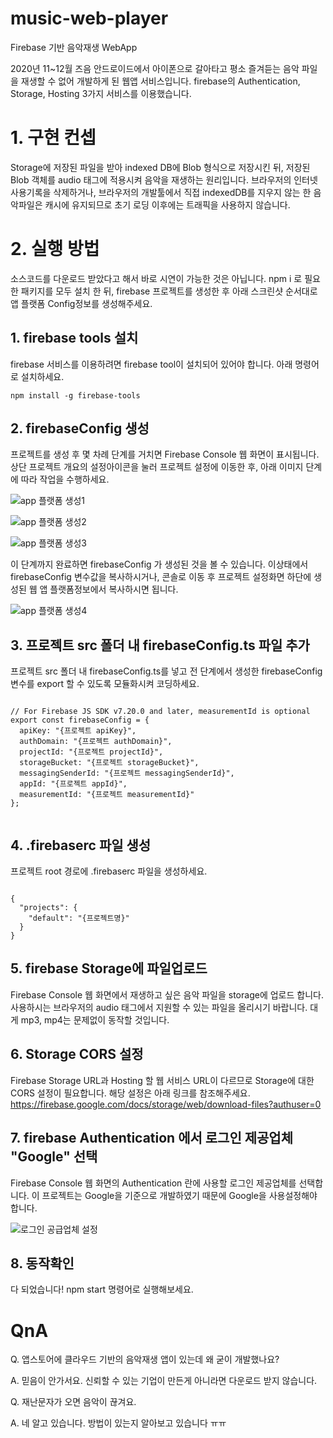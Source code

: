 # music-web-player
Firebase 기반 음악재생 WebApp

2020년 11~12월 즈음 안드로이드에서 아이폰으로 갈아타고 평소 즐겨듣는 음악 파일을 재생할 수 없어 개발하게 된 웹앱 서비스입니다. 
firebase의 Authentication, Storage, Hosting 3가지 서비스를 이용했습니다.

# 1. 구현 컨셉
Storage에 저장된 파일을 받아 indexed DB에 Blob 형식으로 저장시킨 뒤, 저장된 Blob 객체를 audio 태그에 적용시켜 음악을 재생하는 원리입니다. 브라우저의 인터넷 사용기록을 삭제하거나, 브라우저의 개발툴에서 직접 indexedDB를 지우지 않는 한 음악파일은 캐시에 유지되므로 초기 로딩 이후에는 트래픽을 사용하지 않습니다.

# 2. 실행 방법
소스코드를 다운로드 받았다고 해서 바로 시연이 가능한 것은 아닙니다. npm i 로 필요한 패키지를 모두 설치 한 뒤, firebase 프로젝트를 생성한 후 아래 스크린샷 순서대로 앱 플랫폼 Config정보를 생성해주세요.

## 1. firebase tools 설치
firebase 서비스를 이용하려면 firebase tool이 설치되어 있어야 합니다. 아래 명령어로 설치하세요.

```npm install -g firebase-tools```

## 2. firebaseConfig 생성

프로젝트를 생성 후 몇 차례 단계를 거치면 Firebase Console 웹 화면이 표시됩니다. 상단 프로젝트 개요의 설정아이콘을 눌러 프로젝트 설정에 이동한 후, 아래 이미지 단계에 따라 작업을 수행하세요.

![app 플랫폼 생성1](/docs/img/appconfig1.png)

![app 플랫폼 생성2](/docs/img/appconfig2.png)

![app 플랫폼 생성3](/docs/img/appconfig3.png)

이 단계까지 완료하면 firebaseConfig 가 생성된 것을 볼 수 있습니다. 이상태에서 firebaseConfig 변수값을 복사하시거나, 콘솔로 이동 후 프로젝트 설정화면 하단에 생성된 웹 앱 플랫폼정보에서 복사하시면 됩니다.

![app 플랫폼 생성4](/docs/img/appconfig4.png)

## 3. 프로젝트 src 폴더 내 firebaseConfig.ts 파일 추가

프로젝트 src 폴더 내 firebaseConfig.ts를 넣고 전 단계에서 생성한 firebaseConfig 변수를 export 할 수 있도록 모듈화시켜 코딩하세요.

<pre><code>
// For Firebase JS SDK v7.20.0 and later, measurementId is optional
export const firebaseConfig = {
  apiKey: "{프로젝트 apiKey}",
  authDomain: "{프로젝트 authDomain}",
  projectId: "{프로젝트 projectId}",
  storageBucket: "{프로젝트 storageBucket}",
  messagingSenderId: "{프로젝트 messagingSenderId}",
  appId: "{프로젝트 appId}",
  measurementId: "{프로젝트 measurementId}"
};

</code></pre>

## 4. .firebaserc 파일 생성
프로젝트 root 경로에 .firebaserc 파일을 생성하세요.

<pre><code>
{
  "projects": {
    "default": "{프로젝트명}"
  }
}
</code></pre>

## 5. firebase Storage에 파일업로드
Firebase Console 웹 화면에서 재생하고 싶은 음악 파일을 storage에 업로드 합니다. 사용하시는 브라우저의 audio 태그에서 지원할 수 있는 파일을 올리시기 바랍니다. 대게 mp3, mp4는 문제없이 동작할 것입니다.

## 6. Storage CORS 설정

Firebase Storage URL과 Hosting 할 웹 서비스 URL이 다르므로 Storage에 대한 CORS 설정이 필요합니다. 해당 설정은 아래 링크를 참조해주세요.
https://firebase.google.com/docs/storage/web/download-files?authuser=0

## 7. firebase Authentication 에서 로그인 제공업체 "Google" 선택
Firebase Console 웹 화면의 Authentication 란에 사용할 로그인 제공업체를 선택합니다. 이 프로젝트는 Google을 기준으로 개발하였기 때문에 Google을 사용설정해야 합니다.

![로그인 공급업체 설정](/docs/img/setauth.png)

## 8. 동작확인

다 되었습니다! npm start 명령어로 실행해보세요.

# QnA

Q. 앱스토어에 클라우드 기반의 음악재생 앱이 있는데 왜 굳이 개발했나요?

A. 믿음이 안가서요. 신뢰할 수 있는 기업이 만든게 아니라면 다운로드 받지 않습니다.

Q. 재난문자가 오면 음악이 끊겨요.

A. 네 알고 있습니다. 방법이 있는지 알아보고 있습니다 ㅠㅠ

